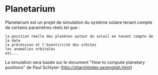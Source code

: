 # Planetarium

Planetarium est un projet de simulation du système solaire tenant compte de certains paramètres réels tel que :

    la position réelle des planètes autour du soleil en tenant compte de la date
    la précéssion et l'éxentircité des orbites
    les anomalies orbitales
    etc...

La simulation sera basée sur le document "How to compute planetary positions" de Paul Schlyter (http://stjarnhimlen.se/english.html)
